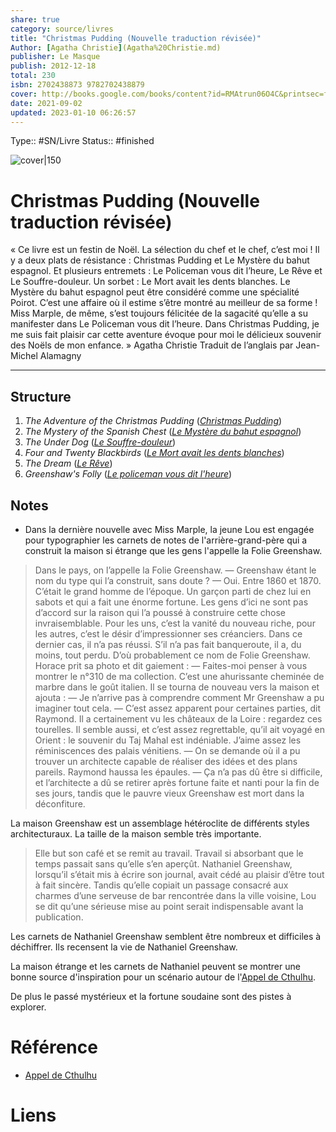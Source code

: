 ```yaml
---
share: true 
category: source/livres
title: "Christmas Pudding (Nouvelle traduction révisée)"
Author: [Agatha Christie](Agatha%20Christie.md)
publisher: Le Masque
publish: 2012-12-18
total: 230
isbn: 2702438873 9782702438879
cover: http://books.google.com/books/content?id=RMAtrun06O4C&printsec=frontcover&img=1&zoom=1&edge=curl&source=gbs_api
date: 2021-09-02
updated: 2023-01-10 06:26:57
---
```

Type:: #SN/Livre 
Status:: #finished 

![cover|150](http://books.google.com/books/content?id=RMAtrun06O4C&printsec=frontcover&img=1&zoom=1&edge=curl&source=gbs_api)

# Christmas Pudding (Nouvelle traduction révisée)

« Ce livre est un festin de Noël. La sélection du chef et le chef, c’est moi ! Il y a deux plats de résistance : Christmas Pudding et Le Mystère du bahut espagnol. Et plusieurs entremets : Le Policeman vous dit l’heure, Le Rêve et Le Souffre-douleur. Un sorbet : Le Mort avait les dents blanches. Le Mystère du bahut espagnol peut être considéré comme une spécialité Poirot. C’est une affaire où il estime s’être montré au meilleur de sa forme ! Miss Marple, de même, s’est toujours félicitée de la sagacité qu’elle a su manifester dans Le Policeman vous dit l’heure. Dans Christmas Pudding, je me suis fait plaisir car cette aventure évoque pour moi le délicieux souvenir des Noëls de mon enfance. » Agatha Christie Traduit de l’anglais par Jean-Michel Alamagny

***
## Structure
1.  _The Adventure of the Christmas Pudding_ (_[Christmas Pudding](https://fr.wikipedia.org/wiki/Christmas_Pudding_(nouvelle))_)
2.  _The Mystery of the Spanish Chest_ (_[Le Mystère du bahut espagnol](https://fr.wikipedia.org/wiki/Le_Myst%C3%A8re_du_bahut_espagnol "Le Mystère du bahut espagnol")_)
3.  _The Under Dog_ (_[Le Souffre-douleur](https://fr.wikipedia.org/wiki/Le_Souffre-douleur_(nouvelle) "Le Souffre-douleur (nouvelle)")_)
4.  _Four and Twenty Blackbirds_ (_[Le Mort avait les dents blanches](https://fr.wikipedia.org/wiki/Le_Mort_avait_les_dents_blanches "Hercule Poirot")_)
5.  _The Dream_ (_[Le Rêve](https://fr.wikipedia.org/wiki/Le_R%C3%AAve_(nouvelle) "Le Rêve (nouvelle)")_)
6.  _Greenshaw's Folly_ (_[Le policeman vous dit l'heure](https://fr.wikipedia.org/wiki/Le_policeman_vous_dit_l%27heure "Le policeman vous dit l'heure")_)
## Notes
-   Dans la dernière nouvelle avec Miss Marple, la jeune Lou est engagée pour typographier les carnets de notes de l'arrière-grand-père qui a construit la maison si étrange que les gens l'appelle la Folie Greenshaw.

> Dans le pays, on l’appelle la Folie Greenshaw. — Greenshaw étant le nom du type qui l’a construit, sans doute ? — Oui. Entre 1860 et 1870. C’était le grand homme de l’époque. Un garçon parti de chez lui en sabots et qui a fait une énorme fortune. Les gens d’ici ne sont pas d’accord sur la raison qui l’a poussé à construire cette chose invraisemblable. Pour les uns, c’est la vanité du nouveau riche, pour les autres, c’est le désir d’impressionner ses créanciers. Dans ce dernier cas, il n’a pas réussi. S’il n’a pas fait banqueroute, il a, du moins, tout perdu. D’où probablement ce nom de Folie Greenshaw. Horace prit sa photo et dit gaiement : — Faites-moi penser à vous montrer le n°310 de ma collection. C’est une ahurissante cheminée de marbre dans le goût italien. Il se tourna de nouveau vers la maison et ajouta : — Je n’arrive pas à comprendre comment Mr Greenshaw a pu imaginer tout cela. — C’est assez apparent pour certaines parties, dit Raymond. Il a certainement vu les châteaux de la Loire : regardez ces tourelles. Il semble aussi, et c’est assez regrettable, qu’il ait voyagé en Orient : le souvenir du Taj Mahal est indéniable. J’aime assez les réminiscences des palais vénitiens. — On se demande où il a pu trouver un architecte capable de réaliser des idées et des plans pareils. Raymond haussa les épaules. — Ça n’a pas dû être si difficile, et l’architecte a dû se retirer après fortune faite et nanti pour la fin de ses jours, tandis que le pauvre vieux Greenshaw est mort dans la déconfiture.

La maison Greenshaw est un assemblage hétéroclite de différents styles architecturaux. La taille de la maison semble très importante.

> Elle but son café et se remit au travail. Travail si absorbant que le temps passait sans qu’elle s’en aperçût. Nathaniel Greenshaw, lorsqu’il s’était mis à écrire son journal, avait cédé au plaisir d’être tout à fait sincère. Tandis qu’elle copiait un passage consacré aux charmes d’une serveuse de bar rencontrée dans la ville voisine, Lou se dit qu’une sérieuse mise au point serait indispensable avant la publication.

Les carnets de Nathaniel Greenshaw semblent être nombreux et difficiles à déchiffrer. Ils recensent la vie de Nathaniel Greenshaw.

La maison étrange et les carnets de Nathaniel peuvent se montrer une bonne source d'inspiration pour un scénario autour de l'[Appel de Cthulhu](Appel%20de%20Cthulhu.md).

De plus le passé mystérieux et la fortune soudaine sont des pistes à explorer.

# Référence
- [Appel de Cthulhu](Appel%20de%20Cthulhu.md)

# Liens
